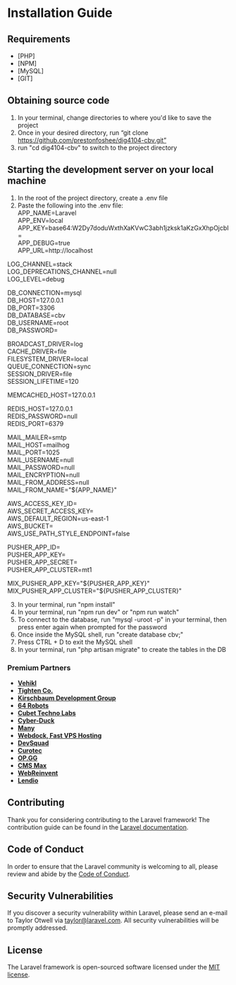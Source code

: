 # Installation Guide

## Requirements

- [PHP]
- [NPM]
- [MySQL]
- [GIT]

## Obtaining source code

1. In your terminal, change directories to where you'd like to save the project
2. Once in your desired directory, run “git clone https://github.com/prestonfoshee/dig4104-cbv.git”
3. run "cd dig4104-cbv" to switch to the project directory

## Starting the development server on your local machine

1. In the root of the project directory, create a .env file
2. Paste the following into the .env file:  
APP_NAME=Laravel  
APP_ENV=local  
APP_KEY=base64:W2Dy7doduWxthXaKVwC3abh1jzksk1aKzGxXhpOjcbI=  
APP_DEBUG=true  
APP_URL=http://localhost  

LOG_CHANNEL=stack  
LOG_DEPRECATIONS_CHANNEL=null  
LOG_LEVEL=debug  

DB_CONNECTION=mysql  
DB_HOST=127.0.0.1  
DB_PORT=3306  
DB_DATABASE=cbv  
DB_USERNAME=root  
DB_PASSWORD=  

BROADCAST_DRIVER=log  
CACHE_DRIVER=file  
FILESYSTEM_DRIVER=local  
QUEUE_CONNECTION=sync  
SESSION_DRIVER=file  
SESSION_LIFETIME=120  

MEMCACHED_HOST=127.0.0.1  

REDIS_HOST=127.0.0.1  
REDIS_PASSWORD=null  
REDIS_PORT=6379  

MAIL_MAILER=smtp  
MAIL_HOST=mailhog  
MAIL_PORT=1025  
MAIL_USERNAME=null  
MAIL_PASSWORD=null  
MAIL_ENCRYPTION=null  
MAIL_FROM_ADDRESS=null  
MAIL_FROM_NAME="${APP_NAME}"  

AWS_ACCESS_KEY_ID=  
AWS_SECRET_ACCESS_KEY=  
AWS_DEFAULT_REGION=us-east-1  
AWS_BUCKET=  
AWS_USE_PATH_STYLE_ENDPOINT=false  

PUSHER_APP_ID=  
PUSHER_APP_KEY=  
PUSHER_APP_SECRET=  
PUSHER_APP_CLUSTER=mt1  

MIX_PUSHER_APP_KEY="${PUSHER_APP_KEY}"  
MIX_PUSHER_APP_CLUSTER="${PUSHER_APP_CLUSTER}"  

3. In your terminal, run "npm install"
4. In your terminal, run "npm run dev" or "npm run watch"
5. To connect to the database, run "mysql -uroot -p" in your terminal, then press enter again when prompted for the password
6. Once inside the MySQL shell, run "create database cbv;"
7. Press CTRL + D to exit the MySQL shell
8. In your terminal, run "php artisan migrate" to create the tables in the DB

### Premium Partners

- **[Vehikl](https://vehikl.com/)**
- **[Tighten Co.](https://tighten.co)**
- **[Kirschbaum Development Group](https://kirschbaumdevelopment.com)**
- **[64 Robots](https://64robots.com)**
- **[Cubet Techno Labs](https://cubettech.com)**
- **[Cyber-Duck](https://cyber-duck.co.uk)**
- **[Many](https://www.many.co.uk)**
- **[Webdock, Fast VPS Hosting](https://www.webdock.io/en)**
- **[DevSquad](https://devsquad.com)**
- **[Curotec](https://www.curotec.com/services/technologies/laravel/)**
- **[OP.GG](https://op.gg)**
- **[CMS Max](https://www.cmsmax.com/)**
- **[WebReinvent](https://webreinvent.com/?utm_source=laravel&utm_medium=github&utm_campaign=patreon-sponsors)**
- **[Lendio](https://lendio.com)**

## Contributing

Thank you for considering contributing to the Laravel framework! The contribution guide can be found in the [Laravel documentation](https://laravel.com/docs/contributions).

## Code of Conduct

In order to ensure that the Laravel community is welcoming to all, please review and abide by the [Code of Conduct](https://laravel.com/docs/contributions#code-of-conduct).

## Security Vulnerabilities

If you discover a security vulnerability within Laravel, please send an e-mail to Taylor Otwell via [taylor@laravel.com](mailto:taylor@laravel.com). All security vulnerabilities will be promptly addressed.

## License

The Laravel framework is open-sourced software licensed under the [MIT license](https://opensource.org/licenses/MIT).

